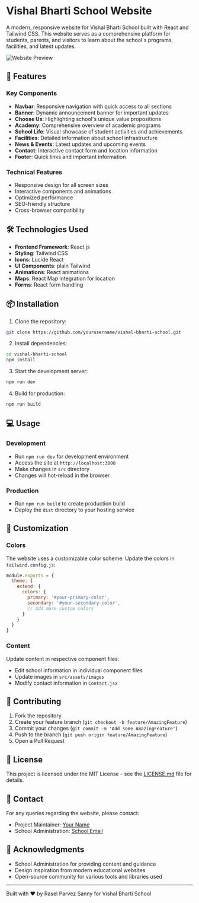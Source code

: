 # Vishal Bharti School Website

A modern, responsive website for Vishal Bharti School built with React and Tailwind CSS. This website serves as a comprehensive platform for students, parents, and visitors to learn about the school's programs, facilities, and latest updates.

![Website Preview](/api/placeholder/1200/600)

## 🚀 Features

### Key Components
- **Navbar**: Responsive navigation with quick access to all sections
- **Banner**: Dynamic announcement banner for important updates
- **Choose Us**: Highlighting school's unique value propositions
- **Academy**: Comprehensive overview of academic programs
- **School Life**: Visual showcase of student activities and achievements
- **Facilities**: Detailed information about school infrastructure
- **News & Events**: Latest updates and upcoming events
- **Contact**: Interactive contact form and location information
- **Footer**: Quick links and important information

### Technical Features
- Responsive design for all screen sizes
- Interactive components and animations
- Optimized performance
- SEO-friendly structure
- Cross-browser compatibility

## 🛠️ Technologies Used

- **Frontend Framework**: React.js
- **Styling**: Tailwind CSS
- **Icons**: Lucide React
- **UI Components**: plain Tailwind
- **Animations**: React animations
- **Maps**: React Map integration for location
- **Forms**: React form handling

## 📦 Installation

1. Clone the repository:
```bash
git clone https://github.com/yourusername/vishal-bharti-school.git
```

2. Install dependencies:
```bash
cd vishal-bharti-school
npm install
```

3. Start the development server:
```bash
npm run dev
```

4. Build for production:
```bash
npm run build
```

## 💻 Usage

### Development
- Run `npm run dev` for development environment
- Access the site at `http://localhost:3000`
- Make changes in `src` directory
- Changes will hot-reload in the browser

### Production
- Run `npm run build` to create production build
- Deploy the `dist` directory to your hosting service

## 🎨 Customization

### Colors
The website uses a customizable color scheme. Update the colors in `tailwind.config.js`:
```javascript
module.exports = {
  theme: {
    extend: {
      colors: {
        primary: '#your-primary-color',
        secondary: '#your-secondary-color',
        // Add more custom colors
      }
    }
  }
}
```

### Content
Update content in respective component files:
- Edit school information in individual component files
- Update images in `src/assets/images`
- Modify contact information in `Contact.jsx`

## 🤝 Contributing

1. Fork the repository
2. Create your feature branch (`git checkout -b feature/AmazingFeature`)
3. Commit your changes (`git commit -m 'Add some AmazingFeature'`)
4. Push to the branch (`git push origin feature/AmazingFeature`)
5. Open a Pull Request

## 📝 License

This project is licensed under the MIT License - see the [LICENSE.md](LICENSE.md) file for details.

## 👥 Contact

For any queries regarding the website, please contact:
- Project Maintainer: [Your Name](mailto:your.email@example.com)
- School Administration: [School Email](mailto:school.email@example.com)

## 🙏 Acknowledgments

- School Administration for providing content and guidance
- Design inspiration from modern educational websites
- Open-source community for various tools and libraries used

---
Built with ❤️ by Rasel Parvez Sanny for Vishal Bharti School
